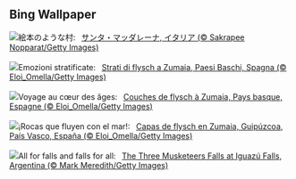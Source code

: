 ## Bing Wallpaper
![](https://www.bing.com/th?id=OHR.SantaMaddalena_JA-JP3939499195_UHD.jpg&w=1000)絵本のような村:&nbsp;&ensp;[サンタ・マッダレーナ, イタリア (© Sakrapee Nopparat/Getty Images)](https://www.bing.com/th?id=OHR.SantaMaddalena_JA-JP3939499195_UHD.jpg)
<br><br/>
![](https://www.bing.com/th?id=OHR.GipuzcoaSummer_IT-IT3301652373_UHD.jpg&w=1000)Emozioni stratificate:&nbsp;&ensp;[Strati di flysch a Zumaia, Paesi Baschi, Spagna (© Eloi_Omella/Getty Images)](https://www.bing.com/th?id=OHR.GipuzcoaSummer_IT-IT3301652373_UHD.jpg)
<br><br/>
![](https://www.bing.com/th?id=OHR.GipuzcoaSummer_FR-FR5838334376_UHD.jpg&w=1000)Voyage au cœur des âges:&nbsp;&ensp;[Couches de flysch à Zumaia, Pays basque, Espagne (© Eloi_Omella/Getty Images)](https://www.bing.com/th?id=OHR.GipuzcoaSummer_FR-FR5838334376_UHD.jpg)
<br><br/>
![](https://www.bing.com/th?id=OHR.GipuzcoaSummer_ES-ES6183424688_UHD.jpg&w=1000)¡Rocas que fluyen con el mar!:&nbsp;&ensp;[Capas de flysch en Zumaia, Guipúzcoa, País Vasco, España (© Eloi_Omella/Getty Images)](https://www.bing.com/th?id=OHR.GipuzcoaSummer_ES-ES6183424688_UHD.jpg)
<br><br/>
![](https://www.bing.com/th?id=OHR.IguazuArgentina_EN-GB3342065594_UHD.jpg&w=1000)All for falls and falls for all:&nbsp;&ensp;[The Three Musketeers Falls at Iguazú Falls, Argentina (© Mark Meredith/Getty Images)](https://www.bing.com/th?id=OHR.IguazuArgentina_EN-GB3342065594_UHD.jpg)
<br><br/>
